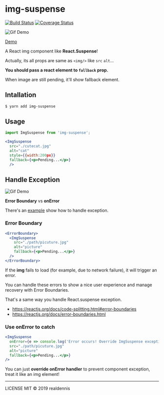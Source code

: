 # img-suspense

[![Build Status](https://travis-ci.org/realdennis/img-suspense.svg?branch=master)](https://travis-ci.org/realdennis/img-suspense)
[![Coverage Status](https://coveralls.io/repos/github/realdennis/img-suspense/badge.svg?branch=master)](https://coveralls.io/github/realdennis/img-suspense?branch=master)

![Gif Demo](https://media.giphy.com/media/3ZYutsrBnh8DmoLN27/giphy.gif)

[Demo](https://codesandbox.io/s/k3jx7l96po)

A React img component like **React.Suspense**!

Actually, its all props are same as `<img/>` like `src` `alt`...

**You should pass a react element to `fallback` prop.**

When image are still pending, it'll show fallback element.

## Intallation

```sh
$ yarn add img-suspense
```

## Usage

```jsx
import ImgSuspense from 'img-suspense';

<ImgSuspense
  src="./cutecat.jpg"
  alt="cat"
  style={{width:200px}}
  fallback={<p>Pending...</p>}
  />

```

## Handle Exception

![Gif Demo](https://media.giphy.com/media/8F3dZPrSBmOC5OILum/giphy.gif)

**Error Boundary** vs **onError**

There's an [example](https://codesandbox.io/s/3812yrjzz5) show how to handle exception.

### Error Boundary

```jsx
<ErrorBoundary>
  <ImgSuspense
    src="./path/picuture.jpg"
    alt="picture"
    fallback={<p>Pending...</p>}
  />
</ErrorBoundary>
```

If the **img** fails to load (for example, due to network failure), it will trigger an error.

You can handle these errors to show a nice user experience and manage recovery with Error Boundaries.

That's a same way you handle React.suspense exception.

- https://reactjs.org/docs/code-splitting.html#error-boundaries
- https://reactjs.org/docs/error-boundaries.html

### Use onError to catch

```jsx
<ImgSuspense
  onError={e => console.log('Error occurs! Override ImgSuspense exception')}
  src="./path/picuture.jpg"
  alt="picture"
  fallback={<p>Pending...</p>}
/>
```

You can just **override onError handler** to prevent component exception, treat it like an img element!

---

LICENSE MIT © 2019 realdennis

